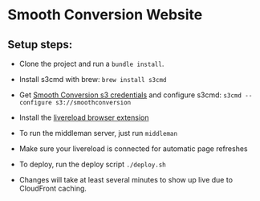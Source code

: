 
Smooth Conversion Website
=========================

Setup steps:
------------

- Clone the project and run a `bundle install`.

- Install s3cmd with brew: `brew install s3cmd`

- Get [Smooth Conversion s3 credentials](https://console.aws.amazon.com/iam/home?#security_credential) and configure s3cmd: `s3cmd --configure s3://smoothconversion`

- Install the [livereload browser extension](https://chrome.google.com/webstore/detail/livereload/jnihajbhpnppcggbcgedagnkighmdlei?hl=en)

- To run the middleman server, just run `middleman`

- Make sure your livereload is connected for automatic page refreshes

- To deploy, run the deploy script `./deploy.sh`

- Changes will take at least several minutes to show up live due to CloudFront caching.
